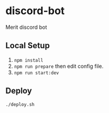 # discord-bot
Merit discord bot

## Local Setup

1. `npm install`
2. `npm run prepare` then edit config file.
3. `npm run start:dev`

## Deploy 

`./deploy.sh`

